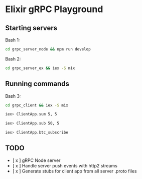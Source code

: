 # Elixir gRPC Playground

## Starting servers

Bash 1:

```bash
cd grpc_server_node && npm run develop
```

Bash 2:

```bash
cd grpc_server_ex && iex -S mix
```

## Running commands

Bash 3:

```bash
cd grpc_client && iex -S mix
```

```bash
iex> ClientApp.sum 5, 5
```

```bash
iex> ClientApp.sub 50, 5
```

```bash
iex> ClientApp.btc_subscribe
```

## TODO

- [ x ] gRPC Node server
- [ x ] Handle server push events with http2 streams
- [ x ] Generate stubs for client app from all server .proto files
